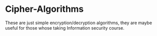 # Cipher-Algorithms
These are just simple encryption/decryption algorithms, they are maybe useful for those whose taking Information security course.
